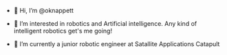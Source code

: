 - 👋 Hi, I’m @oknappett
- 👀 I’m interested in robotics and Artificial intelligence. Any kind of intelligent robotics get's me going!

- 🌱 I’m currently a junior robotic engineer at Satallite Applications Catapult 


<!---
oknappett/oknappett is a ✨ special ✨ repository because its `README.md` (this file) appears on your GitHub profile.
You can click the Preview link to take a look at your changes.
--->

